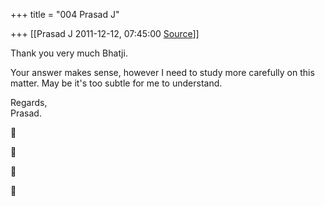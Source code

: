 +++
title = "004 Prasad J"

+++
[[Prasad J	2011-12-12, 07:45:00 [Source](https://groups.google.com/g/samskrita/c/oYEts_JATSs)]]



Thank you very much Bhatji.  
  
Your answer makes sense, however I need to study more carefully on this matter. May be it's too subtle for me to understand.  
  
  
Regards,  
Prasad.  
  
  









